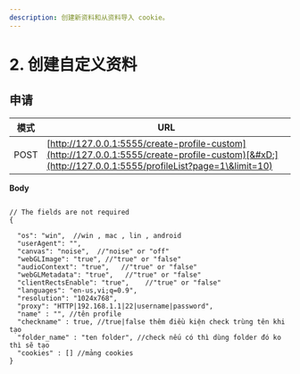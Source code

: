 ```yaml
---
description: 创建新资料和从资料导入 cookie。
---
```


# 2. 创建自定义资料

## 申请

| 模式   | URL                                                                                                                                                   |
| ---- | ----------------------------------------------------------------------------------------------------------------------------------------------------- |
| POST | [http://127.0.0.1:5555/create-profile-custom](http://127.0.0.1:5555/create-profile-custom)[&#xD;](http://127.0.0.1:5555/profileList?page=1\&limit=10) |

**Body**

```

// The fields are not required
{
  
  "os": "win",  //win , mac , lin , android
  "userAgent": "",
  "canvas": "noise",  //"noise" or "off"
  "webGLImage": "true", //"true" or "false"
  "audioContext": "true",   //"true" or "false"
  "webGLMetadata": "true",   //"true" or "false"
  "clientRectsEnable": "true",    //"true" or "false"
  "languages": "en-us,vi;q=0.9",
  "resolution": "1024x768",
  "proxy": "HTTP|192.168.1.1|22|username|password",
  "name" : "", //tên profile
  "checkname" : true, //true|false thêm điều kiện check trùng tên khi tạo
  "folder_name" : "ten folder", //check nếu có thì dùng folder đó ko thì sẽ tạo
  "cookies" : [] //mảng cookies
}
```
